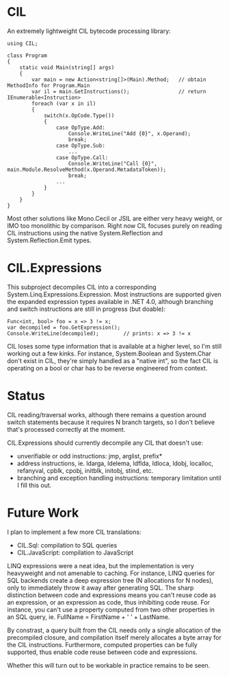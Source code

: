 # CIL

An extremely lightweight CIL bytecode processing library:

    using CIL;

    class Program
    {
        static void Main(string[] args)
        {
			var main = new Action<string[]>(Main).Method;	// obtain MethodInfo for Program.Main
			var il = main.GetInstructions();				// return IEnumerable<Instruction>
			foreach (var x in il)
			{
				switch(x.OpCode.Type())
				{
					case OpType.Add:
						Console.WriteLine("Add {0}", x.Operand);
						break;
					case OpType.Sub:
						...
					case OpType.Call:
						Console.WriteLine("Call {0}", main.Module.ResolveMethod(x.Operand.MetadataToken));
						break;
					...
				}
			}
		}
	}

Most other solutions like Mono.Cecil or JSIL are either very heavy
weight, or IMO too monolithic by comparison. Right now CIL focuses purely
on reading CIL instructions using the native System.Reflection and
System.Reflection.Emit types.

# CIL.Expressions

This subproject decompiles CIL into a corresponding System.Linq.Expressions.Expression.
Most instructions are supported given the expanded expression types available in .NET
4.0, although branching and switch instructions are still in progress (but doable):

    Func<int, bool> foo = x => 3 != x;
    var decompiled = foo.GetExpression();
	Console.WriteLine(decompiled);		  // prints: x => 3 != x

CIL loses some type information that is available at a higher level, so I'm still
working out a few kinks. For instance, System.Boolean and System.Char don't exist
in CIL, they're simply handled as a "native int", so the fact CIL is operating on
a bool or char has to be reverse engineered from context.

# Status

CIL reading/traversal works, although there remains a question around switch
statements because it requires N branch targets, so I don't believe that's processed
correctly at the moment.

CIL.Expressions should currently decompile any CIL that doesn't use:

 * unverifiable or odd instructions: jmp, arglist, prefix*
 * address instructions, ie. ldarga, ldelema, ldflda, ldloca, ldobj, localloc, refanyval, cpblk, cpobj, initblk, initobj, stind, etc.
 * branching and exception handling instructions: temporary limitation until I fill this out.

# Future Work

I plan to implement a few more CIL translations:

 * CIL.Sql: compilation to SQL queries
 * CIL.JavaScript: compilation to JavaScript

LINQ expressions were a neat idea, but the implementation is very heavyweight and
not amenable to caching. For instance, LINQ queries for SQL backends create a
deep expression tree (N allocations for N nodes), only to immediately throw it away
after generating SQL. The sharp distinction between code and expressions means
you can't reuse code as an expression, or an expression as code, thus inhibiting
code reuse. For instance, you can't use a property computed from two other
properties in an SQL query, ie. FullName = FirstName + ' ' + LastName.

By constrast, a query built from the CIL needs only a single allocation of the
precompiled closure, and compilation itself merely allocates a byte array for
the CIL instructions. Furthermore, computed properties can be fully supported,
thus enable code reuse between code and expressions.

Whether this will turn out to be workable in practice remains to be seen.

